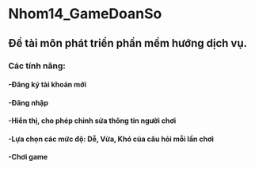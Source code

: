 # Nhom14_GameDoanSo
## Đề tài môn phát triển phần mềm hướng dịch vụ.
### Các tính năng:
#### -Đăng ký tài khoản mới
#### -Đăng nhập
#### -Hiển thị, cho phép chỉnh sửa thông tin người chơi
#### -Lựa chọn các mức độ: Dễ, Vừa, Khó của câu hỏi mỗi lần chơi
#### -Chơi game
